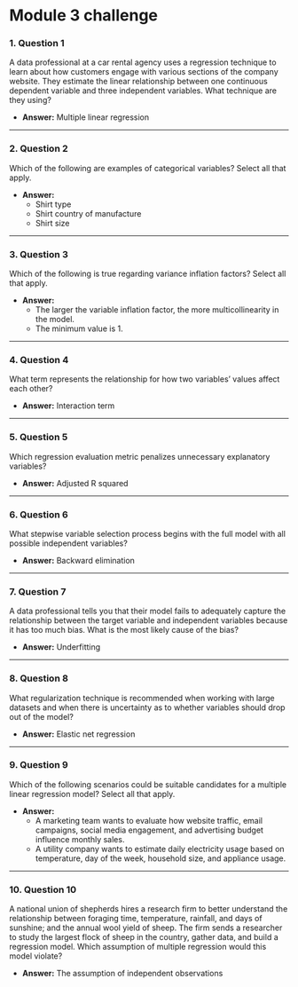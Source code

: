 # Module 3 challenge


### 1. **Question 1**  
A data professional at a car rental agency uses a regression technique to learn about how customers engage with various sections of the company website. They estimate the linear relationship between one continuous dependent variable and three independent variables. What technique are they using?  
- **Answer:** Multiple linear regression

---

### 2. **Question 2**  
Which of the following are examples of categorical variables? Select all that apply.  
- **Answer:**  
  - Shirt type  
  - Shirt country of manufacture  
  - Shirt size

---

### 3. **Question 3**  
Which of the following is true regarding variance inflation factors? Select all that apply.  
- **Answer:**  
  - The larger the variable inflation factor, the more multicollinearity in the model.  
  - The minimum value is 1.

---

### 4. **Question 4**  
What term represents the relationship for how two variables’ values affect each other?  
- **Answer:** Interaction term

---

### 5. **Question 5**  
Which regression evaluation metric penalizes unnecessary explanatory variables?  
- **Answer:** Adjusted R squared

---

### 6. **Question 6**  
What stepwise variable selection process begins with the full model with all possible independent variables?  
- **Answer:** Backward elimination

---

### 7. **Question 7**  
A data professional tells you that their model fails to adequately capture the relationship between the target variable and independent variables because it has too much bias. What is the most likely cause of the bias?  
- **Answer:** Underfitting

---

### 8. **Question 8**  
What regularization technique is recommended when working with large datasets and when there is uncertainty as to whether variables should drop out of the model?  
- **Answer:** Elastic net regression

---

### 9. **Question 9**  
Which of the following scenarios could be suitable candidates for a multiple linear regression model? Select all that apply.  
- **Answer:**  
  - A marketing team wants to evaluate how website traffic, email campaigns, social media engagement, and advertising budget influence monthly sales.  
  - A utility company wants to estimate daily electricity usage based on temperature, day of the week, household size, and appliance usage.

---

### 10. **Question 10**  
A national union of shepherds hires a research firm to better understand the relationship between foraging time, temperature, rainfall, and days of sunshine; and the annual wool yield of sheep. The firm sends a researcher to study the largest flock of sheep in the country, gather data, and build a regression model. Which assumption of multiple regression would this model violate?  
- **Answer:** The assumption of independent observations
